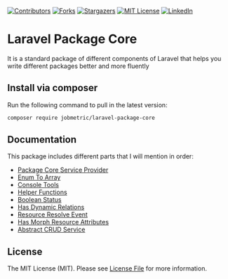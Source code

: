 [contributors-shield]: https://img.shields.io/github/contributors/jobmetric/laravel-package-core.svg?style=for-the-badge
[contributors-url]: https://github.com/jobmetric/laravel-package-core/graphs/contributors
[forks-shield]: https://img.shields.io/github/forks/jobmetric/laravel-package-core.svg?style=for-the-badge&label=Fork
[forks-url]: https://github.com/jobmetric/laravel-package-core/network/members
[stars-shield]: https://img.shields.io/github/stars/jobmetric/laravel-package-core.svg?style=for-the-badge
[stars-url]: https://github.com/jobmetric/laravel-package-core/stargazers
[license-shield]: https://img.shields.io/github/license/jobmetric/laravel-package-core.svg?style=for-the-badge
[license-url]: https://github.com/jobmetric/laravel-package-core/blob/master/LICENCE.md
[linkedin-shield]: https://img.shields.io/badge/-LinkedIn-blue.svg?style=for-the-badge&logo=linkedin&colorB=555
[linkedin-url]: https://linkedin.com/in/majidmohammadian

[![Contributors][contributors-shield]][contributors-url]
[![Forks][forks-shield]][forks-url]
[![Stargazers][stars-shield]][stars-url]
[![MIT License][license-shield]][license-url]
[![LinkedIn][linkedin-shield]][linkedin-url]

# Laravel Package Core

It is a standard package of different components of Laravel that helps you write different packages better and more fluently

## Install via composer

Run the following command to pull in the latest version:
```bash
composer require jobmetric/laravel-package-core
```

## Documentation

This package includes different parts that I will mention in order:

- [Package Core Service Provider](https://github.com/jobmetric/laravel-package-core/blob/master/docs/provider.md)
- [Enum To Array](https://github.com/jobmetric/laravel-package-core/blob/master/docs/enum.md)
- [Console Tools](https://github.com/jobmetric/laravel-package-core/blob/master/docs/console-tools.md)
- [Helper Functions](https://github.com/jobmetric/laravel-package-core/blob/master/docs/helper.md)
- [Boolean Status](https://github.com/jobmetric/laravel-package-core/blob/master/docs/boolean-status.md)
- [Has Dynamic Relations](https://github.com/jobmetric/laravel-package-core/blob/master/docs/has-dynamic-relations.md)
- [Resource Resolve Event](https://github.com/jobmetric/laravel-package-core/blob/master/docs/resource-resolve-event.md)
- [Has Morph Resource Attributes](https://github.com/jobmetric/laravel-package-core/blob/master/docs/has-morph-resource-attributes.md)
- [Abstract CRUD Service](https://github.com/jobmetric/laravel-package-core/blob/master/docs/abstract-crud-service.md)

## License

The MIT License (MIT). Please see [License File](https://github.com/jobmetric/laravel-package-core/blob/master/README.md) for more information.
